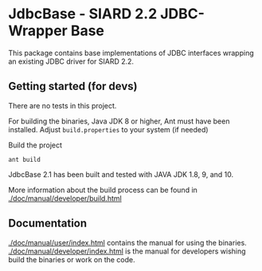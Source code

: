 # JdbcBase - SIARD 2.2 JDBC-Wrapper Base

This package contains base implementations of JDBC interfaces wrapping
an existing JDBC driver for SIARD 2.2.


## Getting started (for devs)

There are no tests in this project.

For building the binaries, Java JDK 8 or higher, Ant must
have been installed. Adjust `build.properties` to your system (if needed)

Build the project

```shell
ant build
```

JdbcBase 2.1 has been built and tested with JAVA JDK 1.8, 9, and 10.

More information about the build process can be found in
[./doc/manual/developer/build.html](./doc/manual/developer/build.html)

## Documentation

[./doc/manual/user/index.html](./doc/manual/user/index.html) contains the manual for using the binaries.
[./doc/manual/developer/index.html](./doc/manual/user/index.html) is the manual for developers wishing
build the binaries or work on the code.  

